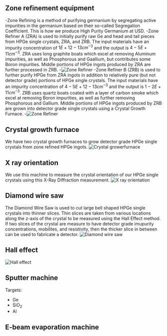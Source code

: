 ## Zone refinement equipment
-Zone Refining is a method of purifying germanium by segregating active impurities in the germanium based on their so-called Segregation Coefficient. This is how we produce High Purity Germanium at USD.
-Zone Refiner A (ZRA) is used to initially purify raw Ge and head and tail pieces from HPGe single crystals, ZRA, and ZRB. The input materials have an impurity concentration of $1E+12-13 cm^{-3}$ and the output is $4-5E+11 cm^{-3}$. ZRA uses long graphite boats which excel at removing Aluminum impurities, as well as Phosphorous and Gaallium, but contributes some Boron impurities. Middle portions of HPGe ingots produced by ZRA are further processed in ZRB.
-![Zone Refiner](https://drive.google.com/uc?id=0B8oD8RFeoxYPNXVwVWhnYWI5RzA)
-Zone Refiner B (ZRB) is used to further purify HPGe from ZRA ingots in addition to relatively pure (but not detector grade) portions of HPGe single crystals. The input materials have an impurity concentration of $4-5E+12-13 cm^{-3}$ and the output is $1-2E+11 cm^{-3}$. ZRB uses quartz boats coated with a layer of carbon smoke which excel at removing Boron impurities, as well as further removing Phosphorous and Gallium. Middle portions of HPGe ingots produced by ZRB are grown into detector grade single crystals using a Crystal Growth Furnace.
-![Zone Refiner](https://drive.google.com/uc?id=0B8oD8RFeoxYPWFJqTmkzVk5pU3M)

## Crystal growth furnace
We have two crystal growth furnaces to grow detector grade HPGe single crystals from zone refined HPGe ingots.
![Crystal growerfurnace](https://drive.google.com/uc?id=0B3yvXEqPBERISVVFWkhIZWlHQms)

## X ray orientation
We use this machine to measure the crystal orientation of our HPGe single crystals using this X-Ray Diffraction measurement.
![X ray orientation](https://drive.google.com/uc?id=0B3yvXEqPBERIOVpJVGpNazBGazg)

## Diamond wire saw
The Diamond Wire Saw is used to cut large bell shaped HPGe single crystals into thinner slices. Thin slices are taken from various locations along the z-axis of the crystal to be measured using the Hall Effect method. If two slices of the crystal are measure to have detector grade imupurity concentrations, mobilites, and resistivity, then the thicker slice in between can be used to fabricate a detector.
![Diamond wire saw](https://drive.google.com/uc?id=0B3yvXEqPBERIODlqQ3FjbWU2VFU)

## Hall effect
![Hall effect](https://drive.google.com/uc?id=0B3yvXEqPBERIZGUxTDFnX1N2bjA)

## Sputter machine

Targets:

- Ge
- SiO<sub>2</sub>
- Al

## E-beam evaporation machine
